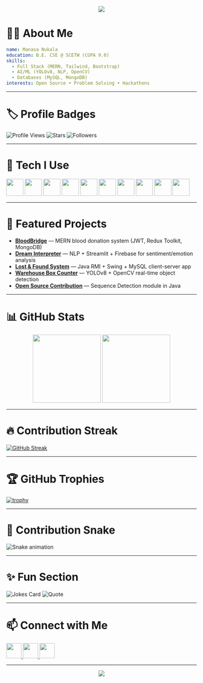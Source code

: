<!-- Animated Header -->
<p align="center">
  <img src="https://capsule-render.vercel.app/api?text=Hi%20I'm%20Manasa%20Nukala%20👋&animation=fadeIn&type=waving&color=gradient&height=120"/>
</p>

# 👩‍💻 About Me
```yaml
name: Manasa Nukala
education: B.E. CSE @ SCETW (CGPA 9.0)
skills:
  - Full Stack (MERN, Tailwind, Bootstrap)
  - AI/ML (YOLOv8, NLP, OpenCV)
  - Databases (MySQL, MongoDB)
interests: Open Source • Problem Solving • Hackathons
```

---

# 🏷️ Profile Badges

![Profile Views](https://komarev.com/ghpvc/?username=MANASA-NUKALA&style=for-the-badge)
![Stars](https://img.shields.io/github/stars/MANASA-NUKALA?style=for-the-badge)
![Followers](https://img.shields.io/github/followers/MANASA-NUKALA?style=for-the-badge)

---

# 🚀 Tech I Use

<p align="left">
  <img src="https://cdn.jsdelivr.net/gh/devicons/devicon/icons/java/java-original.svg" width="45" height="45"/>
  <img src="https://cdn.jsdelivr.net/gh/devicons/devicon/icons/python/python-original.svg" width="45" height="45"/>
  <img src="https://cdn.jsdelivr.net/gh/devicons/devicon/icons/javascript/javascript-original.svg" width="45" height="45"/>
  <img src="https://cdn.jsdelivr.net/gh/devicons/devicon/icons/react/react-original.svg" width="45" height="45"/>
  <img src="https://cdn.jsdelivr.net/gh/devicons/devicon/icons/nodejs/nodejs-original.svg" width="45" height="45"/>
  <img src="https://cdn.jsdelivr.net/gh/devicons/devicon/icons/express/express-original.svg" width="45" height="45"/>
  <img src="https://cdn.jsdelivr.net/gh/devicons/devicon/icons/mongodb/mongodb-original.svg" width="45" height="45"/>
  <img src="https://cdn.jsdelivr.net/gh/devicons/devicon/icons/mysql/mysql-original.svg" width="45" height="45"/>
  <img src="https://cdn.jsdelivr.net/gh/devicons/devicon/icons/firebase/firebase-plain.svg" width="45" height="45"/>
  <img src="https://cdn.jsdelivr.net/gh/devicons/devicon/icons/vscode/vscode-original.svg" width="45" height="45"/>
</p>

---

# 🌟 Featured Projects

* **[BloodBridge](https://github.com/MANASA-NUKALA/BloodBridge)** — MERN blood donation system (JWT, Redux Toolkit, MongoDB)
* **[Dream Interpreter](https://github.com/MANASA-NUKALA/dream_interpreter)** — NLP + Streamlit + Firebase for sentiment/emotion analysis
* **[Lost & Found System](https://github.com/MANASA-NUKALA/LostAndFoundSystem)** — Java RMI + Swing + MySQL client-server app
* **[Warehouse Box Counter](https://github.com/MANASA-NUKALA/warehouse-box-counter-cv)** — YOLOv8 + OpenCV real-time object detection
* **[Open Source Contribution](https://github.com/Harium/suneidesis/pull/151)** — Sequence Detection module in Java

---

# 📊 GitHub Stats

<p align="center">
  <img src="https://github-readme-stats.vercel.app/api?username=MANASA-NUKALA&show_icons=true&theme=radical" height="180"/>
  <img src="https://github-readme-stats.vercel.app/api/top-langs/?username=MANASA-NUKALA&layout=compact&theme=radical" height="180"/>
</p>

---

# 🔥 Contribution Streak

[![GitHub Streak](https://streak-stats.demolab.com?user=MANASA-NUKALA&theme=radical)](https://git.io/streak-stats)

---

# 🏆 GitHub Trophies

[![trophy](https://github-profile-trophy.vercel.app/?username=MANASA-NUKALA&theme=onedark&row=1)](https://github.com/ryo-ma/github-profile-trophy)

---

# 🐍 Contribution Snake

![Snake animation](https://raw.githubusercontent.com/MANASA-NUKALA/MANASA-NUKALA/output/github-contribution-grid-snake.svg)


---

# ✨ Fun Section

![Jokes Card](https://readme-jokes.vercel.app/api)
![Quote](https://quotes-github-readme.vercel.app/api?type=horizontal&theme=radical)

---

# 📫 Connect with Me

<p align="left">
  <a href="https://www.linkedin.com/in/manasa-nukala/">
    <img src="https://cdn-icons-png.flaticon.com/512/174/174857.png" width="40"/>
  </a>
  <a href="mailto:manasanukala11@gmail.com">
    <img src="https://cdn-icons-png.flaticon.com/512/732/732200.png" width="40"/>
  </a>
  <a href="https://github.com/MANASA-NUKALA">
    <img src="https://cdn-icons-png.flaticon.com/512/25/25231.png" width="40"/>
  </a>
</p>

---

<p align="center">
  <img src="https://capsule-render.vercel.app/api?section=footer&type=waving&color=gradient&height=100"/>
</p>

